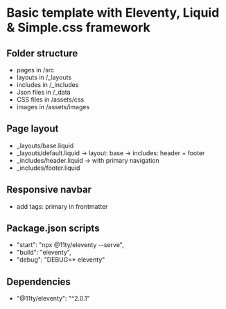 # Basic template with Eleventy, Liquid & Simple.css framework

## Folder structure
- pages in /src
- layouts in /_layouts
- includes in /_includes
- Json files in /_data
- CSS files in /assets/css
- images in /assets/images

## Page layout
- _layouts/base.liquid
- _layouts/default.liquid -> layout: base -> includes: header + footer
- _includes/header.liquid -> with primary navigation
- _includes/footer.liquid

## Responsive navbar
- add tags: primary in frontmatter

## Package.json scripts
- "start": "npx @11ty/eleventy --serve",
- "build": "eleventy",
- "debug": "DEBUG=* eleventy"

## Dependencies
- "@11ty/eleventy": "^2.0.1"
